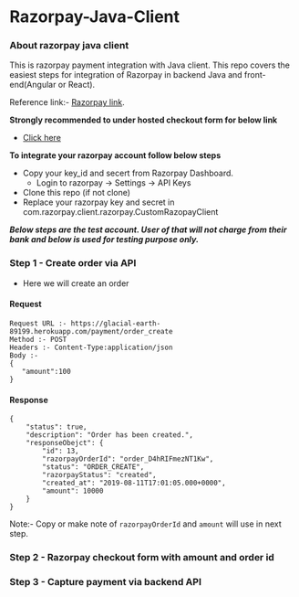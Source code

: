 # Razorpay-Java-Client

### About razorpay java client
This is razorpay payment integration with Java client.
This repo covers the easiest steps for integration of Razorpay in backend Java and front-end(Angular or React).

Reference link:- [Razorpay link](https://docs.razorpay.com/docs).

**Strongly recommended to under hosted checkout form for below link**
- [Click here](https://razorpay.com/docs/payment-gateway/web-integration/hosted/)

**To integrate your razorpay account follow below steps**

- Copy your key_id and secert from Razorpay Dashboard.
   - Login to razorpay -> Settings -> API Keys
- Clone this repo (if not clone)
- Replace your razorpay key and secret in com.razorpay.client.razorpay.CustomRazopayClient

**_Below steps are the test account. User of that will not charge from their bank and below is used for testing purpose only._**

### Step 1 - Create order via API
- Here we will create an order
#### Request
```
Request URL :- https://glacial-earth-89199.herokuapp.com/payment/order_create
Method :- POST
Headers :- Content-Type:application/json
Body :-
{
   "amount":100
}
```

#### Response
```
{
    "status": true,
    "description": "Order has been created.",
    "responseObejct": {
        "id": 13,
        "razorpayOrderId": "order_D4hRIFmezNT1Kw",
        "status": "ORDER_CREATE",
        "razorpayStatus": "created",
        "created_at": "2019-08-11T17:01:05.000+0000",
        "amount": 10000
    }
}
```
Note:- Copy or make note of `razorpayOrderId` and `amount` will use in next step.


### Step 2 - Razorpay checkout form with amount and order id


### Step 3 - Capture payment via backend API